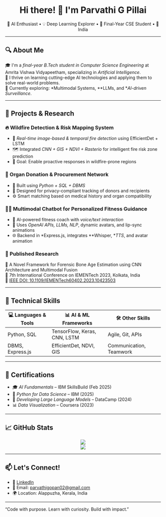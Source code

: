 <h1 align="center">Hi there! 👋 I'm Parvathi G Pillai</h1>
<p align="center">
  🚀 AI Enthusiast • 💡 Deep Learning Explorer • 🧠 Final-Year CSE Student • 📍 India
</p>

---

## 🔍 About Me

🎓 I'm a *final-year B.Tech student in Computer Science Engineering* at Amrita Vishwa Vidyapeetham, specializing in *Artificial Intelligence*.  
💬 I thrive on learning cutting-edge AI technologies and applying them to solve real-world problems.  
🌱 Currently exploring: *Multimodal Systems, **LLMs, and **AI-driven Surveillance*.

---

## 💼 Projects & Research

### 🔥 Wildfire Detection & Risk Mapping System  
- 📸 *Real-time image-based & temporal fire detection* using EfficientDet + LSTM  
- 🗺 Integrated *CNN + GIS + NDVI + Rasterio* for intelligent fire risk zone prediction  
- 🧠 Goal: Enable proactive responses in wildfire-prone regions

### 🏥 Organ Donation & Procurement Network  
- 🧬 Built using *Python + SQL + DBMS*  
- 🔐 Designed for privacy-compliant tracking of donors and recipients  
- ⚙ Smart matching based on medical history and organ compatibility  

### 🧘‍♂ Multimodal Chatbot for Personalized Fitness Guidance  
- 🤖 AI-powered fitness coach with *voice/text interaction*  
- 🧩 Uses *OpenAI APIs, LLMs, NLP*, dynamic avatars, and lip-sync animations  
- 🌐 Backend in *Express.js, integrates **Whisper, **TTS*, and avatar animation

### 🧪 Published Research  
📘 A Novel Framework for Forensic Bone Age Estimation using CNN Architecture and Multimodal Fusion  
📍 7th International Conference on IEMENTech 2023, Kolkata, India  
📎 [IEEE DOI: 10.1109/IEMENTech60402.2023.10423503](https://doi.org/10.1109/IEMENTech60402.2023.10423503)

---

## 🧠 Technical Skills

| 💻 Languages & Tools | 📊 AI & ML Frameworks | 🛠 Other Skills |
|----------------------|----------------------|-----------------|
| Python, SQL          | TensorFlow, Keras, CNN, LSTM | Agile, Git, APIs |
| DBMS, Express.js     | EfficientDet, NDVI, GIS        | Communication, Teamwork |

---

## 📜 Certifications

- 🎓 *AI Fundamentals* – IBM SkillsBuild (Feb 2025)  
- 🐍 *Python for Data Science* – IBM (2025)  
- 🧠 *Developing Large Language Models* – DataCamp (2024)  
- 📊 *Data Visualization* – Coursera (2023)

---

## 📈 GitHub Stats

<p align="center">
  <img src="https://github-readme-stats.vercel.app/api?username=Parvathigopan&show_icons=true&theme=tokyonight" />
  <br />
  <img src="https://github-readme-stats.vercel.app/api/top-langs/?username=Parvathigopan&layout=compact&theme=tokyonight" />
</p>

---

## 📫 Let's Connect!

- 💼 [LinkedIn](https://linkedin.com/in/parvathy-g-pillai)  
- 📧 Email: parvathigopan02@gmail.com  
- 🌍 Location: Alappuzha, Kerala, India

---

“Code with purpose. Learn with curiosity. Build with impact.”
